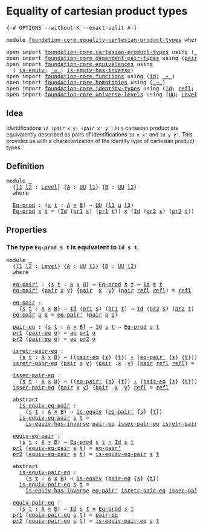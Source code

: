 # Equality of cartesian product types

<pre class="Agda"><a id="48" class="Symbol">{-#</a> <a id="52" class="Keyword">OPTIONS</a> <a id="60" class="Pragma">--without-K</a> <a id="72" class="Pragma">--exact-split</a> <a id="86" class="Symbol">#-}</a>

<a id="91" class="Keyword">module</a> <a id="98" href="foundation-core.equality-cartesian-product-types.html" class="Module">foundation-core.equality-cartesian-product-types</a> <a id="147" class="Keyword">where</a>

<a id="154" class="Keyword">open</a> <a id="159" class="Keyword">import</a> <a id="166" href="foundation-core.cartesian-product-types.html" class="Module">foundation-core.cartesian-product-types</a> <a id="206" class="Keyword">using</a> <a id="212" class="Symbol">(</a><a id="213" href="foundation-core.cartesian-product-types.html#577" class="Function Operator">_×_</a><a id="216" class="Symbol">)</a>
<a id="218" class="Keyword">open</a> <a id="223" class="Keyword">import</a> <a id="230" href="foundation-core.dependent-pair-types.html" class="Module">foundation-core.dependent-pair-types</a> <a id="267" class="Keyword">using</a> <a id="273" class="Symbol">(</a><a id="274" href="foundation-core.dependent-pair-types.html#575" class="InductiveConstructor">pair</a><a id="278" class="Symbol">;</a> <a id="280" href="foundation-core.dependent-pair-types.html#592" class="Field">pr1</a><a id="283" class="Symbol">;</a> <a id="285" href="foundation-core.dependent-pair-types.html#604" class="Field">pr2</a><a id="288" class="Symbol">)</a>
<a id="290" class="Keyword">open</a> <a id="295" class="Keyword">import</a> <a id="302" href="foundation-core.equivalences.html" class="Module">foundation-core.equivalences</a> <a id="331" class="Keyword">using</a>
  <a id="339" class="Symbol">(</a> <a id="341" href="foundation-core.equivalences.html#1542" class="Function">is-equiv</a><a id="349" class="Symbol">;</a> <a id="351" href="foundation-core.equivalences.html#1607" class="Function Operator">_≃_</a><a id="354" class="Symbol">;</a> <a id="356" href="foundation-core.equivalences.html#2999" class="Function">is-equiv-has-inverse</a><a id="376" class="Symbol">)</a>
<a id="378" class="Keyword">open</a> <a id="383" class="Keyword">import</a> <a id="390" href="foundation-core.functions.html" class="Module">foundation-core.functions</a> <a id="416" class="Keyword">using</a> <a id="422" class="Symbol">(</a><a id="423" href="foundation-core.functions.html#309" class="Function">id</a><a id="425" class="Symbol">;</a> <a id="427" href="foundation-core.functions.html#407" class="Function Operator">_∘_</a><a id="430" class="Symbol">)</a>
<a id="432" class="Keyword">open</a> <a id="437" class="Keyword">import</a> <a id="444" href="foundation-core.homotopies.html" class="Module">foundation-core.homotopies</a> <a id="471" class="Keyword">using</a> <a id="477" class="Symbol">(</a><a id="478" href="foundation-core.homotopies.html#545" class="Function Operator">_~_</a><a id="481" class="Symbol">)</a>
<a id="483" class="Keyword">open</a> <a id="488" class="Keyword">import</a> <a id="495" href="foundation-core.identity-types.html" class="Module">foundation-core.identity-types</a> <a id="526" class="Keyword">using</a> <a id="532" class="Symbol">(</a><a id="533" href="foundation-core.identity-types.html#641" class="Datatype">Id</a><a id="535" class="Symbol">;</a> <a id="537" href="foundation-core.identity-types.html#694" class="InductiveConstructor">refl</a><a id="541" class="Symbol">;</a> <a id="543" href="foundation-core.identity-types.html#2853" class="Function">ap</a><a id="545" class="Symbol">)</a>
<a id="547" class="Keyword">open</a> <a id="552" class="Keyword">import</a> <a id="559" href="foundation-core.universe-levels.html" class="Module">foundation-core.universe-levels</a> <a id="591" class="Keyword">using</a> <a id="597" class="Symbol">(</a><a id="598" href="foundation-core.universe-levels.html#222" class="Primitive">UU</a><a id="600" class="Symbol">;</a> <a id="602" href="Agda.Primitive.html#597" class="Postulate">Level</a><a id="607" class="Symbol">;</a> <a id="609" href="Agda.Primitive.html#810" class="Primitive Operator">_⊔_</a><a id="612" class="Symbol">)</a>
</pre>
## Idea

Identifications `Id (pair x y) (pair x' y')` in a cartesian product are equivalently described as pairs of identifications `Id x x'` and `Id y y'`. This provides us with a characterization of the identity type of cartesian product types.

## Definition

<pre class="Agda"><a id="890" class="Keyword">module</a> <a id="897" href="foundation-core.equality-cartesian-product-types.html#897" class="Module">_</a>
  <a id="901" class="Symbol">{</a><a id="902" href="foundation-core.equality-cartesian-product-types.html#902" class="Bound">l1</a> <a id="905" href="foundation-core.equality-cartesian-product-types.html#905" class="Bound">l2</a> <a id="908" class="Symbol">:</a> <a id="910" href="Agda.Primitive.html#597" class="Postulate">Level</a><a id="915" class="Symbol">}</a> <a id="917" class="Symbol">{</a><a id="918" href="foundation-core.equality-cartesian-product-types.html#918" class="Bound">A</a> <a id="920" class="Symbol">:</a> <a id="922" href="foundation-core.universe-levels.html#222" class="Primitive">UU</a> <a id="925" href="foundation-core.equality-cartesian-product-types.html#902" class="Bound">l1</a><a id="927" class="Symbol">}</a> <a id="929" class="Symbol">{</a><a id="930" href="foundation-core.equality-cartesian-product-types.html#930" class="Bound">B</a> <a id="932" class="Symbol">:</a> <a id="934" href="foundation-core.universe-levels.html#222" class="Primitive">UU</a> <a id="937" href="foundation-core.equality-cartesian-product-types.html#905" class="Bound">l2</a><a id="939" class="Symbol">}</a>
  <a id="943" class="Keyword">where</a>
  
  <a id="954" href="foundation-core.equality-cartesian-product-types.html#954" class="Function">Eq-prod</a> <a id="962" class="Symbol">:</a> <a id="964" class="Symbol">(</a><a id="965" href="foundation-core.equality-cartesian-product-types.html#965" class="Bound">s</a> <a id="967" href="foundation-core.equality-cartesian-product-types.html#967" class="Bound">t</a> <a id="969" class="Symbol">:</a> <a id="971" href="foundation-core.equality-cartesian-product-types.html#918" class="Bound">A</a> <a id="973" href="foundation-core.cartesian-product-types.html#577" class="Function Operator">×</a> <a id="975" href="foundation-core.equality-cartesian-product-types.html#930" class="Bound">B</a><a id="976" class="Symbol">)</a> <a id="978" class="Symbol">→</a> <a id="980" href="foundation-core.universe-levels.html#222" class="Primitive">UU</a> <a id="983" class="Symbol">(</a><a id="984" href="foundation-core.equality-cartesian-product-types.html#902" class="Bound">l1</a> <a id="987" href="Agda.Primitive.html#810" class="Primitive Operator">⊔</a> <a id="989" href="foundation-core.equality-cartesian-product-types.html#905" class="Bound">l2</a><a id="991" class="Symbol">)</a>
  <a id="995" href="foundation-core.equality-cartesian-product-types.html#954" class="Function">Eq-prod</a> <a id="1003" href="foundation-core.equality-cartesian-product-types.html#1003" class="Bound">s</a> <a id="1005" href="foundation-core.equality-cartesian-product-types.html#1005" class="Bound">t</a> <a id="1007" class="Symbol">=</a> <a id="1009" class="Symbol">(</a><a id="1010" href="foundation-core.identity-types.html#641" class="Datatype">Id</a> <a id="1013" class="Symbol">(</a><a id="1014" href="foundation-core.dependent-pair-types.html#592" class="Field">pr1</a> <a id="1018" href="foundation-core.equality-cartesian-product-types.html#1003" class="Bound">s</a><a id="1019" class="Symbol">)</a> <a id="1021" class="Symbol">(</a><a id="1022" href="foundation-core.dependent-pair-types.html#592" class="Field">pr1</a> <a id="1026" href="foundation-core.equality-cartesian-product-types.html#1005" class="Bound">t</a><a id="1027" class="Symbol">))</a> <a id="1030" href="foundation-core.cartesian-product-types.html#577" class="Function Operator">×</a> <a id="1032" class="Symbol">(</a><a id="1033" href="foundation-core.identity-types.html#641" class="Datatype">Id</a> <a id="1036" class="Symbol">(</a><a id="1037" href="foundation-core.dependent-pair-types.html#604" class="Field">pr2</a> <a id="1041" href="foundation-core.equality-cartesian-product-types.html#1003" class="Bound">s</a><a id="1042" class="Symbol">)</a> <a id="1044" class="Symbol">(</a><a id="1045" href="foundation-core.dependent-pair-types.html#604" class="Field">pr2</a> <a id="1049" href="foundation-core.equality-cartesian-product-types.html#1005" class="Bound">t</a><a id="1050" class="Symbol">))</a>
</pre>
## Properties

### The type `Eq-prod s t` is equivalent to `Id s t`.

<pre class="Agda"><a id="1136" class="Keyword">module</a> <a id="1143" href="foundation-core.equality-cartesian-product-types.html#1143" class="Module">_</a>
  <a id="1147" class="Symbol">{</a><a id="1148" href="foundation-core.equality-cartesian-product-types.html#1148" class="Bound">l1</a> <a id="1151" href="foundation-core.equality-cartesian-product-types.html#1151" class="Bound">l2</a> <a id="1154" class="Symbol">:</a> <a id="1156" href="Agda.Primitive.html#597" class="Postulate">Level</a><a id="1161" class="Symbol">}</a> <a id="1163" class="Symbol">{</a><a id="1164" href="foundation-core.equality-cartesian-product-types.html#1164" class="Bound">A</a> <a id="1166" class="Symbol">:</a> <a id="1168" href="foundation-core.universe-levels.html#222" class="Primitive">UU</a> <a id="1171" href="foundation-core.equality-cartesian-product-types.html#1148" class="Bound">l1</a><a id="1173" class="Symbol">}</a> <a id="1175" class="Symbol">{</a><a id="1176" href="foundation-core.equality-cartesian-product-types.html#1176" class="Bound">B</a> <a id="1178" class="Symbol">:</a> <a id="1180" href="foundation-core.universe-levels.html#222" class="Primitive">UU</a> <a id="1183" href="foundation-core.equality-cartesian-product-types.html#1151" class="Bound">l2</a><a id="1185" class="Symbol">}</a>
  <a id="1189" class="Keyword">where</a>
  
  <a id="1200" href="foundation-core.equality-cartesian-product-types.html#1200" class="Function">eq-pair&#39;</a> <a id="1209" class="Symbol">:</a> <a id="1211" class="Symbol">{</a><a id="1212" href="foundation-core.equality-cartesian-product-types.html#1212" class="Bound">s</a> <a id="1214" href="foundation-core.equality-cartesian-product-types.html#1214" class="Bound">t</a> <a id="1216" class="Symbol">:</a> <a id="1218" href="foundation-core.equality-cartesian-product-types.html#1164" class="Bound">A</a> <a id="1220" href="foundation-core.cartesian-product-types.html#577" class="Function Operator">×</a> <a id="1222" href="foundation-core.equality-cartesian-product-types.html#1176" class="Bound">B</a><a id="1223" class="Symbol">}</a> <a id="1225" class="Symbol">→</a> <a id="1227" href="foundation-core.equality-cartesian-product-types.html#954" class="Function">Eq-prod</a> <a id="1235" href="foundation-core.equality-cartesian-product-types.html#1212" class="Bound">s</a> <a id="1237" href="foundation-core.equality-cartesian-product-types.html#1214" class="Bound">t</a> <a id="1239" class="Symbol">→</a> <a id="1241" href="foundation-core.identity-types.html#641" class="Datatype">Id</a> <a id="1244" href="foundation-core.equality-cartesian-product-types.html#1212" class="Bound">s</a> <a id="1246" href="foundation-core.equality-cartesian-product-types.html#1214" class="Bound">t</a>
  <a id="1250" href="foundation-core.equality-cartesian-product-types.html#1200" class="Function">eq-pair&#39;</a> <a id="1259" class="Symbol">{</a><a id="1260" href="foundation-core.dependent-pair-types.html#575" class="InductiveConstructor">pair</a> <a id="1265" href="foundation-core.equality-cartesian-product-types.html#1265" class="Bound">x</a> <a id="1267" href="foundation-core.equality-cartesian-product-types.html#1267" class="Bound">y</a><a id="1268" class="Symbol">}</a> <a id="1270" class="Symbol">{</a><a id="1271" href="foundation-core.dependent-pair-types.html#575" class="InductiveConstructor">pair</a> <a id="1276" class="DottedPattern Symbol">.</a><a id="1277" href="foundation-core.equality-cartesian-product-types.html#1265" class="DottedPattern Bound">x</a> <a id="1279" class="DottedPattern Symbol">.</a><a id="1280" href="foundation-core.equality-cartesian-product-types.html#1267" class="DottedPattern Bound">y</a><a id="1281" class="Symbol">}</a> <a id="1283" class="Symbol">(</a><a id="1284" href="foundation-core.dependent-pair-types.html#575" class="InductiveConstructor">pair</a> <a id="1289" href="foundation-core.identity-types.html#694" class="InductiveConstructor">refl</a> <a id="1294" href="foundation-core.identity-types.html#694" class="InductiveConstructor">refl</a><a id="1298" class="Symbol">)</a> <a id="1300" class="Symbol">=</a> <a id="1302" href="foundation-core.identity-types.html#694" class="InductiveConstructor">refl</a>

  <a id="1310" href="foundation-core.equality-cartesian-product-types.html#1310" class="Function">eq-pair</a> <a id="1318" class="Symbol">:</a>
    <a id="1324" class="Symbol">{</a><a id="1325" href="foundation-core.equality-cartesian-product-types.html#1325" class="Bound">s</a> <a id="1327" href="foundation-core.equality-cartesian-product-types.html#1327" class="Bound">t</a> <a id="1329" class="Symbol">:</a> <a id="1331" href="foundation-core.equality-cartesian-product-types.html#1164" class="Bound">A</a> <a id="1333" href="foundation-core.cartesian-product-types.html#577" class="Function Operator">×</a> <a id="1335" href="foundation-core.equality-cartesian-product-types.html#1176" class="Bound">B</a><a id="1336" class="Symbol">}</a> <a id="1338" class="Symbol">→</a> <a id="1340" href="foundation-core.identity-types.html#641" class="Datatype">Id</a> <a id="1343" class="Symbol">(</a><a id="1344" href="foundation-core.dependent-pair-types.html#592" class="Field">pr1</a> <a id="1348" href="foundation-core.equality-cartesian-product-types.html#1325" class="Bound">s</a><a id="1349" class="Symbol">)</a> <a id="1351" class="Symbol">(</a><a id="1352" href="foundation-core.dependent-pair-types.html#592" class="Field">pr1</a> <a id="1356" href="foundation-core.equality-cartesian-product-types.html#1327" class="Bound">t</a><a id="1357" class="Symbol">)</a> <a id="1359" class="Symbol">→</a> <a id="1361" href="foundation-core.identity-types.html#641" class="Datatype">Id</a> <a id="1364" class="Symbol">(</a><a id="1365" href="foundation-core.dependent-pair-types.html#604" class="Field">pr2</a> <a id="1369" href="foundation-core.equality-cartesian-product-types.html#1325" class="Bound">s</a><a id="1370" class="Symbol">)</a> <a id="1372" class="Symbol">(</a><a id="1373" href="foundation-core.dependent-pair-types.html#604" class="Field">pr2</a> <a id="1377" href="foundation-core.equality-cartesian-product-types.html#1327" class="Bound">t</a><a id="1378" class="Symbol">)</a> <a id="1380" class="Symbol">→</a> <a id="1382" href="foundation-core.identity-types.html#641" class="Datatype">Id</a> <a id="1385" href="foundation-core.equality-cartesian-product-types.html#1325" class="Bound">s</a> <a id="1387" href="foundation-core.equality-cartesian-product-types.html#1327" class="Bound">t</a>
  <a id="1391" href="foundation-core.equality-cartesian-product-types.html#1310" class="Function">eq-pair</a> <a id="1399" href="foundation-core.equality-cartesian-product-types.html#1399" class="Bound">p</a> <a id="1401" href="foundation-core.equality-cartesian-product-types.html#1401" class="Bound">q</a> <a id="1403" class="Symbol">=</a> <a id="1405" href="foundation-core.equality-cartesian-product-types.html#1200" class="Function">eq-pair&#39;</a> <a id="1414" class="Symbol">(</a><a id="1415" href="foundation-core.dependent-pair-types.html#575" class="InductiveConstructor">pair</a> <a id="1420" href="foundation-core.equality-cartesian-product-types.html#1399" class="Bound">p</a> <a id="1422" href="foundation-core.equality-cartesian-product-types.html#1401" class="Bound">q</a><a id="1423" class="Symbol">)</a>

  <a id="1428" href="foundation-core.equality-cartesian-product-types.html#1428" class="Function">pair-eq</a> <a id="1436" class="Symbol">:</a> <a id="1438" class="Symbol">{</a><a id="1439" href="foundation-core.equality-cartesian-product-types.html#1439" class="Bound">s</a> <a id="1441" href="foundation-core.equality-cartesian-product-types.html#1441" class="Bound">t</a> <a id="1443" class="Symbol">:</a> <a id="1445" href="foundation-core.equality-cartesian-product-types.html#1164" class="Bound">A</a> <a id="1447" href="foundation-core.cartesian-product-types.html#577" class="Function Operator">×</a> <a id="1449" href="foundation-core.equality-cartesian-product-types.html#1176" class="Bound">B</a><a id="1450" class="Symbol">}</a> <a id="1452" class="Symbol">→</a> <a id="1454" href="foundation-core.identity-types.html#641" class="Datatype">Id</a> <a id="1457" href="foundation-core.equality-cartesian-product-types.html#1439" class="Bound">s</a> <a id="1459" href="foundation-core.equality-cartesian-product-types.html#1441" class="Bound">t</a> <a id="1461" class="Symbol">→</a> <a id="1463" href="foundation-core.equality-cartesian-product-types.html#954" class="Function">Eq-prod</a> <a id="1471" href="foundation-core.equality-cartesian-product-types.html#1439" class="Bound">s</a> <a id="1473" href="foundation-core.equality-cartesian-product-types.html#1441" class="Bound">t</a>
  <a id="1477" href="foundation-core.dependent-pair-types.html#592" class="Field">pr1</a> <a id="1481" class="Symbol">(</a><a id="1482" href="foundation-core.equality-cartesian-product-types.html#1428" class="Function">pair-eq</a> <a id="1490" href="foundation-core.equality-cartesian-product-types.html#1490" class="Bound">α</a><a id="1491" class="Symbol">)</a> <a id="1493" class="Symbol">=</a> <a id="1495" href="foundation-core.identity-types.html#2853" class="Function">ap</a> <a id="1498" href="foundation-core.dependent-pair-types.html#592" class="Field">pr1</a> <a id="1502" href="foundation-core.equality-cartesian-product-types.html#1490" class="Bound">α</a>
  <a id="1506" href="foundation-core.dependent-pair-types.html#604" class="Field">pr2</a> <a id="1510" class="Symbol">(</a><a id="1511" href="foundation-core.equality-cartesian-product-types.html#1428" class="Function">pair-eq</a> <a id="1519" href="foundation-core.equality-cartesian-product-types.html#1519" class="Bound">α</a><a id="1520" class="Symbol">)</a> <a id="1522" class="Symbol">=</a> <a id="1524" href="foundation-core.identity-types.html#2853" class="Function">ap</a> <a id="1527" href="foundation-core.dependent-pair-types.html#604" class="Field">pr2</a> <a id="1531" href="foundation-core.equality-cartesian-product-types.html#1519" class="Bound">α</a>

  <a id="1536" href="foundation-core.equality-cartesian-product-types.html#1536" class="Function">isretr-pair-eq</a> <a id="1551" class="Symbol">:</a>
    <a id="1557" class="Symbol">{</a><a id="1558" href="foundation-core.equality-cartesian-product-types.html#1558" class="Bound">s</a> <a id="1560" href="foundation-core.equality-cartesian-product-types.html#1560" class="Bound">t</a> <a id="1562" class="Symbol">:</a> <a id="1564" href="foundation-core.equality-cartesian-product-types.html#1164" class="Bound">A</a> <a id="1566" href="foundation-core.cartesian-product-types.html#577" class="Function Operator">×</a> <a id="1568" href="foundation-core.equality-cartesian-product-types.html#1176" class="Bound">B</a><a id="1569" class="Symbol">}</a> <a id="1571" class="Symbol">→</a> <a id="1573" class="Symbol">((</a><a id="1575" href="foundation-core.equality-cartesian-product-types.html#1428" class="Function">pair-eq</a> <a id="1583" class="Symbol">{</a><a id="1584" href="foundation-core.equality-cartesian-product-types.html#1558" class="Bound">s</a><a id="1585" class="Symbol">}</a> <a id="1587" class="Symbol">{</a><a id="1588" href="foundation-core.equality-cartesian-product-types.html#1560" class="Bound">t</a><a id="1589" class="Symbol">})</a> <a id="1592" href="foundation-core.functions.html#407" class="Function Operator">∘</a> <a id="1594" class="Symbol">(</a><a id="1595" href="foundation-core.equality-cartesian-product-types.html#1200" class="Function">eq-pair&#39;</a> <a id="1604" class="Symbol">{</a><a id="1605" href="foundation-core.equality-cartesian-product-types.html#1558" class="Bound">s</a><a id="1606" class="Symbol">}</a> <a id="1608" class="Symbol">{</a><a id="1609" href="foundation-core.equality-cartesian-product-types.html#1560" class="Bound">t</a><a id="1610" class="Symbol">}))</a> <a id="1614" href="foundation-core.homotopies.html#545" class="Function Operator">~</a> <a id="1616" href="foundation-core.functions.html#309" class="Function">id</a>
  <a id="1621" href="foundation-core.equality-cartesian-product-types.html#1536" class="Function">isretr-pair-eq</a> <a id="1636" class="Symbol">{</a><a id="1637" href="foundation-core.dependent-pair-types.html#575" class="InductiveConstructor">pair</a> <a id="1642" href="foundation-core.equality-cartesian-product-types.html#1642" class="Bound">x</a> <a id="1644" href="foundation-core.equality-cartesian-product-types.html#1644" class="Bound">y</a><a id="1645" class="Symbol">}</a> <a id="1647" class="Symbol">{</a><a id="1648" href="foundation-core.dependent-pair-types.html#575" class="InductiveConstructor">pair</a> <a id="1653" class="DottedPattern Symbol">.</a><a id="1654" href="foundation-core.equality-cartesian-product-types.html#1642" class="DottedPattern Bound">x</a> <a id="1656" class="DottedPattern Symbol">.</a><a id="1657" href="foundation-core.equality-cartesian-product-types.html#1644" class="DottedPattern Bound">y</a><a id="1658" class="Symbol">}</a> <a id="1660" class="Symbol">(</a><a id="1661" href="foundation-core.dependent-pair-types.html#575" class="InductiveConstructor">pair</a> <a id="1666" href="foundation-core.identity-types.html#694" class="InductiveConstructor">refl</a> <a id="1671" href="foundation-core.identity-types.html#694" class="InductiveConstructor">refl</a><a id="1675" class="Symbol">)</a> <a id="1677" class="Symbol">=</a> <a id="1679" href="foundation-core.identity-types.html#694" class="InductiveConstructor">refl</a>

  <a id="1687" href="foundation-core.equality-cartesian-product-types.html#1687" class="Function">issec-pair-eq</a> <a id="1701" class="Symbol">:</a>
    <a id="1707" class="Symbol">{</a><a id="1708" href="foundation-core.equality-cartesian-product-types.html#1708" class="Bound">s</a> <a id="1710" href="foundation-core.equality-cartesian-product-types.html#1710" class="Bound">t</a> <a id="1712" class="Symbol">:</a> <a id="1714" href="foundation-core.equality-cartesian-product-types.html#1164" class="Bound">A</a> <a id="1716" href="foundation-core.cartesian-product-types.html#577" class="Function Operator">×</a> <a id="1718" href="foundation-core.equality-cartesian-product-types.html#1176" class="Bound">B</a><a id="1719" class="Symbol">}</a> <a id="1721" class="Symbol">→</a> <a id="1723" class="Symbol">((</a><a id="1725" href="foundation-core.equality-cartesian-product-types.html#1200" class="Function">eq-pair&#39;</a> <a id="1734" class="Symbol">{</a><a id="1735" href="foundation-core.equality-cartesian-product-types.html#1708" class="Bound">s</a><a id="1736" class="Symbol">}</a> <a id="1738" class="Symbol">{</a><a id="1739" href="foundation-core.equality-cartesian-product-types.html#1710" class="Bound">t</a><a id="1740" class="Symbol">})</a> <a id="1743" href="foundation-core.functions.html#407" class="Function Operator">∘</a> <a id="1745" class="Symbol">(</a><a id="1746" href="foundation-core.equality-cartesian-product-types.html#1428" class="Function">pair-eq</a> <a id="1754" class="Symbol">{</a><a id="1755" href="foundation-core.equality-cartesian-product-types.html#1708" class="Bound">s</a><a id="1756" class="Symbol">}</a> <a id="1758" class="Symbol">{</a><a id="1759" href="foundation-core.equality-cartesian-product-types.html#1710" class="Bound">t</a><a id="1760" class="Symbol">}))</a> <a id="1764" href="foundation-core.homotopies.html#545" class="Function Operator">~</a> <a id="1766" href="foundation-core.functions.html#309" class="Function">id</a>
  <a id="1771" href="foundation-core.equality-cartesian-product-types.html#1687" class="Function">issec-pair-eq</a> <a id="1785" class="Symbol">{</a><a id="1786" href="foundation-core.dependent-pair-types.html#575" class="InductiveConstructor">pair</a> <a id="1791" href="foundation-core.equality-cartesian-product-types.html#1791" class="Bound">x</a> <a id="1793" href="foundation-core.equality-cartesian-product-types.html#1793" class="Bound">y</a><a id="1794" class="Symbol">}</a> <a id="1796" class="Symbol">{</a><a id="1797" href="foundation-core.dependent-pair-types.html#575" class="InductiveConstructor">pair</a> <a id="1802" class="DottedPattern Symbol">.</a><a id="1803" href="foundation-core.equality-cartesian-product-types.html#1791" class="DottedPattern Bound">x</a> <a id="1805" class="DottedPattern Symbol">.</a><a id="1806" href="foundation-core.equality-cartesian-product-types.html#1793" class="DottedPattern Bound">y</a><a id="1807" class="Symbol">}</a> <a id="1809" href="foundation-core.identity-types.html#694" class="InductiveConstructor">refl</a> <a id="1814" class="Symbol">=</a> <a id="1816" href="foundation-core.identity-types.html#694" class="InductiveConstructor">refl</a>

  <a id="1824" class="Keyword">abstract</a>
    <a id="1837" href="foundation-core.equality-cartesian-product-types.html#1837" class="Function">is-equiv-eq-pair</a> <a id="1854" class="Symbol">:</a>
      <a id="1862" class="Symbol">(</a><a id="1863" href="foundation-core.equality-cartesian-product-types.html#1863" class="Bound">s</a> <a id="1865" href="foundation-core.equality-cartesian-product-types.html#1865" class="Bound">t</a> <a id="1867" class="Symbol">:</a> <a id="1869" href="foundation-core.equality-cartesian-product-types.html#1164" class="Bound">A</a> <a id="1871" href="foundation-core.cartesian-product-types.html#577" class="Function Operator">×</a> <a id="1873" href="foundation-core.equality-cartesian-product-types.html#1176" class="Bound">B</a><a id="1874" class="Symbol">)</a> <a id="1876" class="Symbol">→</a> <a id="1878" href="foundation-core.equivalences.html#1542" class="Function">is-equiv</a> <a id="1887" class="Symbol">(</a><a id="1888" href="foundation-core.equality-cartesian-product-types.html#1200" class="Function">eq-pair&#39;</a> <a id="1897" class="Symbol">{</a><a id="1898" href="foundation-core.equality-cartesian-product-types.html#1863" class="Bound">s</a><a id="1899" class="Symbol">}</a> <a id="1901" class="Symbol">{</a><a id="1902" href="foundation-core.equality-cartesian-product-types.html#1865" class="Bound">t</a><a id="1903" class="Symbol">})</a>
    <a id="1910" href="foundation-core.equality-cartesian-product-types.html#1837" class="Function">is-equiv-eq-pair</a> <a id="1927" href="foundation-core.equality-cartesian-product-types.html#1927" class="Bound">s</a> <a id="1929" href="foundation-core.equality-cartesian-product-types.html#1929" class="Bound">t</a> <a id="1931" class="Symbol">=</a>
      <a id="1939" href="foundation-core.equivalences.html#2999" class="Function">is-equiv-has-inverse</a> <a id="1960" href="foundation-core.equality-cartesian-product-types.html#1428" class="Function">pair-eq</a> <a id="1968" href="foundation-core.equality-cartesian-product-types.html#1687" class="Function">issec-pair-eq</a> <a id="1982" href="foundation-core.equality-cartesian-product-types.html#1536" class="Function">isretr-pair-eq</a>

  <a id="2000" href="foundation-core.equality-cartesian-product-types.html#2000" class="Function">equiv-eq-pair</a> <a id="2014" class="Symbol">:</a>
    <a id="2020" class="Symbol">(</a><a id="2021" href="foundation-core.equality-cartesian-product-types.html#2021" class="Bound">s</a> <a id="2023" href="foundation-core.equality-cartesian-product-types.html#2023" class="Bound">t</a> <a id="2025" class="Symbol">:</a> <a id="2027" href="foundation-core.equality-cartesian-product-types.html#1164" class="Bound">A</a> <a id="2029" href="foundation-core.cartesian-product-types.html#577" class="Function Operator">×</a> <a id="2031" href="foundation-core.equality-cartesian-product-types.html#1176" class="Bound">B</a><a id="2032" class="Symbol">)</a> <a id="2034" class="Symbol">→</a> <a id="2036" href="foundation-core.equality-cartesian-product-types.html#954" class="Function">Eq-prod</a> <a id="2044" href="foundation-core.equality-cartesian-product-types.html#2021" class="Bound">s</a> <a id="2046" href="foundation-core.equality-cartesian-product-types.html#2023" class="Bound">t</a> <a id="2048" href="foundation-core.equivalences.html#1607" class="Function Operator">≃</a> <a id="2050" href="foundation-core.identity-types.html#641" class="Datatype">Id</a> <a id="2053" href="foundation-core.equality-cartesian-product-types.html#2021" class="Bound">s</a> <a id="2055" href="foundation-core.equality-cartesian-product-types.html#2023" class="Bound">t</a>
  <a id="2059" href="foundation-core.dependent-pair-types.html#592" class="Field">pr1</a> <a id="2063" class="Symbol">(</a><a id="2064" href="foundation-core.equality-cartesian-product-types.html#2000" class="Function">equiv-eq-pair</a> <a id="2078" href="foundation-core.equality-cartesian-product-types.html#2078" class="Bound">s</a> <a id="2080" href="foundation-core.equality-cartesian-product-types.html#2080" class="Bound">t</a><a id="2081" class="Symbol">)</a> <a id="2083" class="Symbol">=</a> <a id="2085" href="foundation-core.equality-cartesian-product-types.html#1200" class="Function">eq-pair&#39;</a>
  <a id="2096" href="foundation-core.dependent-pair-types.html#604" class="Field">pr2</a> <a id="2100" class="Symbol">(</a><a id="2101" href="foundation-core.equality-cartesian-product-types.html#2000" class="Function">equiv-eq-pair</a> <a id="2115" href="foundation-core.equality-cartesian-product-types.html#2115" class="Bound">s</a> <a id="2117" href="foundation-core.equality-cartesian-product-types.html#2117" class="Bound">t</a><a id="2118" class="Symbol">)</a> <a id="2120" class="Symbol">=</a> <a id="2122" href="foundation-core.equality-cartesian-product-types.html#1837" class="Function">is-equiv-eq-pair</a> <a id="2139" href="foundation-core.equality-cartesian-product-types.html#2115" class="Bound">s</a> <a id="2141" href="foundation-core.equality-cartesian-product-types.html#2117" class="Bound">t</a>

  <a id="2146" class="Keyword">abstract</a>
    <a id="2159" href="foundation-core.equality-cartesian-product-types.html#2159" class="Function">is-equiv-pair-eq</a> <a id="2176" class="Symbol">:</a>
      <a id="2184" class="Symbol">(</a><a id="2185" href="foundation-core.equality-cartesian-product-types.html#2185" class="Bound">s</a> <a id="2187" href="foundation-core.equality-cartesian-product-types.html#2187" class="Bound">t</a> <a id="2189" class="Symbol">:</a> <a id="2191" href="foundation-core.equality-cartesian-product-types.html#1164" class="Bound">A</a> <a id="2193" href="foundation-core.cartesian-product-types.html#577" class="Function Operator">×</a> <a id="2195" href="foundation-core.equality-cartesian-product-types.html#1176" class="Bound">B</a><a id="2196" class="Symbol">)</a> <a id="2198" class="Symbol">→</a> <a id="2200" href="foundation-core.equivalences.html#1542" class="Function">is-equiv</a> <a id="2209" class="Symbol">(</a><a id="2210" href="foundation-core.equality-cartesian-product-types.html#1428" class="Function">pair-eq</a> <a id="2218" class="Symbol">{</a><a id="2219" href="foundation-core.equality-cartesian-product-types.html#2185" class="Bound">s</a><a id="2220" class="Symbol">}</a> <a id="2222" class="Symbol">{</a><a id="2223" href="foundation-core.equality-cartesian-product-types.html#2187" class="Bound">t</a><a id="2224" class="Symbol">})</a>
    <a id="2231" href="foundation-core.equality-cartesian-product-types.html#2159" class="Function">is-equiv-pair-eq</a> <a id="2248" href="foundation-core.equality-cartesian-product-types.html#2248" class="Bound">s</a> <a id="2250" href="foundation-core.equality-cartesian-product-types.html#2250" class="Bound">t</a> <a id="2252" class="Symbol">=</a>
      <a id="2260" href="foundation-core.equivalences.html#2999" class="Function">is-equiv-has-inverse</a> <a id="2281" href="foundation-core.equality-cartesian-product-types.html#1200" class="Function">eq-pair&#39;</a> <a id="2290" href="foundation-core.equality-cartesian-product-types.html#1536" class="Function">isretr-pair-eq</a> <a id="2305" href="foundation-core.equality-cartesian-product-types.html#1687" class="Function">issec-pair-eq</a>

  <a id="2322" href="foundation-core.equality-cartesian-product-types.html#2322" class="Function">equiv-pair-eq</a> <a id="2336" class="Symbol">:</a>
    <a id="2342" class="Symbol">(</a><a id="2343" href="foundation-core.equality-cartesian-product-types.html#2343" class="Bound">s</a> <a id="2345" href="foundation-core.equality-cartesian-product-types.html#2345" class="Bound">t</a> <a id="2347" class="Symbol">:</a> <a id="2349" href="foundation-core.equality-cartesian-product-types.html#1164" class="Bound">A</a> <a id="2351" href="foundation-core.cartesian-product-types.html#577" class="Function Operator">×</a> <a id="2353" href="foundation-core.equality-cartesian-product-types.html#1176" class="Bound">B</a><a id="2354" class="Symbol">)</a> <a id="2356" class="Symbol">→</a> <a id="2358" href="foundation-core.identity-types.html#641" class="Datatype">Id</a> <a id="2361" href="foundation-core.equality-cartesian-product-types.html#2343" class="Bound">s</a> <a id="2363" href="foundation-core.equality-cartesian-product-types.html#2345" class="Bound">t</a> <a id="2365" href="foundation-core.equivalences.html#1607" class="Function Operator">≃</a> <a id="2367" href="foundation-core.equality-cartesian-product-types.html#954" class="Function">Eq-prod</a> <a id="2375" href="foundation-core.equality-cartesian-product-types.html#2343" class="Bound">s</a> <a id="2377" href="foundation-core.equality-cartesian-product-types.html#2345" class="Bound">t</a>
  <a id="2381" href="foundation-core.dependent-pair-types.html#592" class="Field">pr1</a> <a id="2385" class="Symbol">(</a><a id="2386" href="foundation-core.equality-cartesian-product-types.html#2322" class="Function">equiv-pair-eq</a> <a id="2400" href="foundation-core.equality-cartesian-product-types.html#2400" class="Bound">s</a> <a id="2402" href="foundation-core.equality-cartesian-product-types.html#2402" class="Bound">t</a><a id="2403" class="Symbol">)</a> <a id="2405" class="Symbol">=</a> <a id="2407" href="foundation-core.equality-cartesian-product-types.html#1428" class="Function">pair-eq</a>
  <a id="2417" href="foundation-core.dependent-pair-types.html#604" class="Field">pr2</a> <a id="2421" class="Symbol">(</a><a id="2422" href="foundation-core.equality-cartesian-product-types.html#2322" class="Function">equiv-pair-eq</a> <a id="2436" href="foundation-core.equality-cartesian-product-types.html#2436" class="Bound">s</a> <a id="2438" href="foundation-core.equality-cartesian-product-types.html#2438" class="Bound">t</a><a id="2439" class="Symbol">)</a> <a id="2441" class="Symbol">=</a> <a id="2443" href="foundation-core.equality-cartesian-product-types.html#2159" class="Function">is-equiv-pair-eq</a> <a id="2460" href="foundation-core.equality-cartesian-product-types.html#2436" class="Bound">s</a> <a id="2462" href="foundation-core.equality-cartesian-product-types.html#2438" class="Bound">t</a>
</pre>